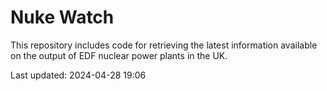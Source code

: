 # Nuke Watch

This repository includes code for retrieving the latest information available on the output of EDF nuclear power plants in the UK.

Last updated: 2024-04-28 19:06